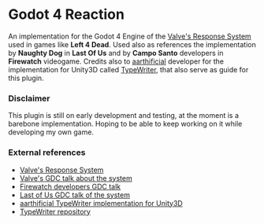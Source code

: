 # Godot 4 Reaction

An implementation for the Godot 4 Engine of the [Valve's Response System](https://developer.valvesoftware.com/wiki/Response_System) used in games like **Left 4 Dead**. Used also as references the implementation by **Naughty Dog** in **Last Of Us** and by **Campo Santo** developers in **Firewatch** videogame. Credits also to [aarthificial](https://www.youtube.com/@aarthificial) developer for the implementation for Unity3D called [TypeWriter](https://github.com/aarthificial-unity/typewriter), that also serve as guide for this plugin.

### Disclaimer

This plugin is still on early development and testing, at the moment is a barebone implementation. Hoping to be able to keep working on it while developing my own game. 

### External references
* [Valve's Response System](https://developer.valvesoftware.com/wiki/Response_System)
* [Valve's GDC talk about the system](https://www.youtube.com/watch?v=tAbBID3N64A)
* [Firewatch developers GDC talk](https://www.youtube.com/watch?v=wj-2vbiyHnI&t=764s)
* [Last of Us GDC talk of the system](https://www.youtube.com/watch?v=D7T1t_grInw&pp=ygUXbGFzdCBvZiB1cyBnZGMgZGlhbG9ndWU%3D)
* [aarthificial TypeWriter implementation for Unity3D](https://www.youtube.com/watch?v=1LlF5p5Od6A&t=2s)
* [TypeWriter repository](https://github.com/aarthificial-unity/typewriter)
